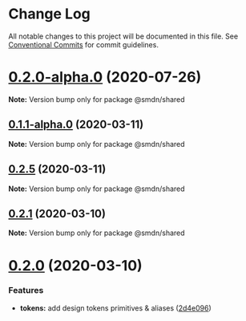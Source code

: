 # Change Log

All notable changes to this project will be documented in this file.
See [Conventional Commits](https://conventionalcommits.org) for commit guidelines.

# [0.2.0-alpha.0](https://github.com/samsoedien/smdn-design-system/tree/master/packages/shared/compare/v0.1.1-alpha.0...v0.2.0-alpha.0) (2020-07-26)

**Note:** Version bump only for package @smdn/shared






## [0.1.1-alpha.0](https://github.com/samsoedien/smdn-design-system/tree/master/packages/shared/compare/v0.2.5...v0.1.1-alpha.0) (2020-03-11)

**Note:** Version bump only for package @smdn/shared





## [0.2.5](https://github.com/samsoedien/smdn-design-system/tree/master/packages/shared/compare/v0.2.4...v0.2.5) (2020-03-11)

**Note:** Version bump only for package @smdn/shared





## [0.2.1](https://github.com/samsoedien/smdn-design-system/tree/master/packages/shared/compare/v0.2.0...v0.2.1) (2020-03-10)

**Note:** Version bump only for package @smdn/shared





# [0.2.0](https://github.com/samsoedien/smdn-design-system/tree/master/packages/shared/compare/v1.1.0...v0.2.0) (2020-03-10)


### Features

* **tokens:** add design tokens primitives & aliases ([2d4e096](https://github.com/samsoedien/smdn-design-system/tree/master/packages/shared/commit/2d4e09693149f5e7859a8841dbdcaa95ecbb93d2))
